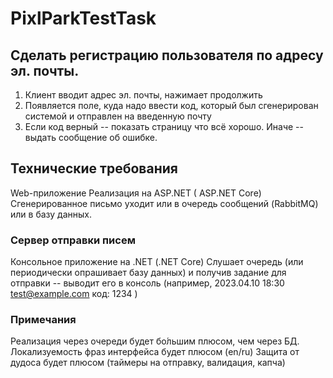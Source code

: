 # PixlParkTestTask

## Сделать регистрацию пользователя по адресу эл. почты.

1. Клиент вводит адрес эл. почты, нажимает продолжить
2. Появляется поле, куда надо ввести код, который был сгенерирован системой и отправлен на введенную почту
3. Если код верный -- показать страницу что всё хорошо. Иначе -- выдать сообщение об ошибке.
   
## Технические требования
Web-приложение
Реализация на ASP.NET ( ASP.NET Core)
Сгенерированное письмо уходит или в очередь сообщений (RabbitMQ) или в базу данных.

### Сервер отправки писем
Консольное приложение на .NET (.NET Core)
Слушает очередь (или периодически опрашивает базу данных) и получив задание для отправки -- выводит его в консоль (например, 2023.04.10 18:30 test@example.com код: 1234 )
### Примечания
Реализация через очереди будет бо́льшим плюсом, чем через БД.
Локализуемость фраз интерфейса будет плюсом (en/ru)
Защита от дудоса будет плюсом (таймеры на отправку, валидация, капча)
